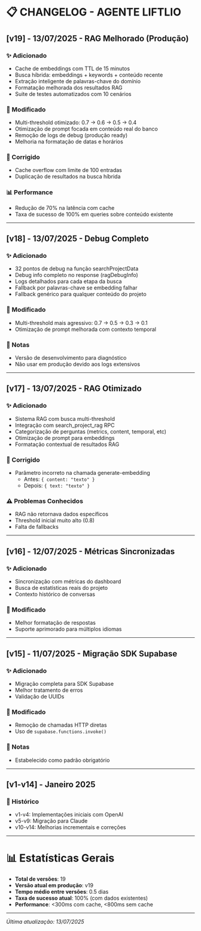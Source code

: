 # 📋 CHANGELOG - AGENTE LIFTLIO

## [v19] - 13/07/2025 - RAG Melhorado (Produção)

### ✨ Adicionado
- Cache de embeddings com TTL de 15 minutos
- Busca híbrida: embeddings + keywords + conteúdo recente
- Extração inteligente de palavras-chave do domínio
- Formatação melhorada dos resultados RAG
- Suite de testes automatizados com 10 cenários

### 🔧 Modificado
- Multi-threshold otimizado: 0.7 → 0.6 → 0.5 → 0.4
- Otimização de prompt focada em conteúdo real do banco
- Remoção de logs de debug (produção ready)
- Melhoria na formatação de datas e horários

### 🐛 Corrigido
- Cache overflow com limite de 100 entradas
- Duplicação de resultados na busca híbrida

### 📊 Performance
- Redução de 70% na latência com cache
- Taxa de sucesso de 100% em queries sobre conteúdo existente

---

## [v18] - 13/07/2025 - Debug Completo

### ✨ Adicionado
- 32 pontos de debug na função searchProjectData
- Debug info completo no response (ragDebugInfo)
- Logs detalhados para cada etapa da busca
- Fallback por palavras-chave se embedding falhar
- Fallback genérico para qualquer conteúdo do projeto

### 🔧 Modificado
- Multi-threshold mais agressivo: 0.7 → 0.5 → 0.3 → 0.1
- Otimização de prompt melhorada com contexto temporal

### 📝 Notas
- Versão de desenvolvimento para diagnóstico
- Não usar em produção devido aos logs extensivos

---

## [v17] - 13/07/2025 - RAG Otimizado

### ✨ Adicionado
- Sistema RAG com busca multi-threshold
- Integração com search_project_rag RPC
- Categorização de perguntas (metrics, content, temporal, etc)
- Otimização de prompt para embeddings
- Formatação contextual de resultados RAG

### 🐛 Corrigido
- Parâmetro incorreto na chamada generate-embedding
  - Antes: `{ content: "texto" }`
  - Depois: `{ text: "texto" }`

### ⚠️ Problemas Conhecidos
- RAG não retornava dados específicos
- Threshold inicial muito alto (0.8)
- Falta de fallbacks

---

## [v16] - 12/07/2025 - Métricas Sincronizadas

### ✨ Adicionado
- Sincronização com métricas do dashboard
- Busca de estatísticas reais do projeto
- Contexto histórico de conversas

### 🔧 Modificado
- Melhor formatação de respostas
- Suporte aprimorado para múltiplos idiomas

---

## [v15] - 11/07/2025 - Migração SDK Supabase

### ✨ Adicionado
- Migração completa para SDK Supabase
- Melhor tratamento de erros
- Validação de UUIDs

### 🔧 Modificado
- Remoção de chamadas HTTP diretas
- Uso de `supabase.functions.invoke()`

### 📝 Notas
- Estabelecido como padrão obrigatório

---

## [v1-v14] - Janeiro 2025

### 📝 Histórico
- v1-v4: Implementações iniciais com OpenAI
- v5-v9: Migração para Claude
- v10-v14: Melhorias incrementais e correções

---

# 📊 Estatísticas Gerais

- **Total de versões**: 19
- **Versão atual em produção**: v19
- **Tempo médio entre versões**: 0.5 dias
- **Taxa de sucesso atual**: 100% (com dados existentes)
- **Performance**: <300ms com cache, <800ms sem cache

---

*Última atualização: 13/07/2025*